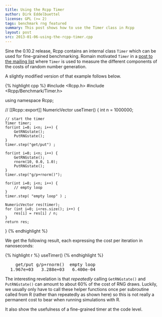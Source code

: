 ```yaml
---
title: Using the Rcpp Timer
author: Dirk Eddelbuettel
license: GPL (>= 2)
tags: benchmark rng featured
summary: This post shows how to use the Timer class in Rcpp
layout: post
src: 2013-01-06-using-the-rcpp-timer.cpp
---
```


Sine the 0.10.2 release, Rcpp contains an internal class `Timer`
which can be used for fine-grained benchmarking.  Romain motivated
`Timer` in a 
[post to the mailing list](http://article.gmane.org/gmane.comp.lang.r.rcpp/4525) 
where `Timer` is used to measure the different components of the costs of
random number generation.

A slightly modified version of that example follows below.



{% highlight cpp %}
#include <Rcpp.h>
#include <Rcpp/Benchmark/Timer.h>

using namespace Rcpp;

// [[Rcpp::export]]
NumericVector useTimer() {
    int n = 1000000;

    // start the timer
    Timer timer;
    for(int i=0; i<n; i++) {
        GetRNGstate();
        PutRNGstate();
    }
    timer.step("get/put") ;

    for(int i=0; i<n; i++) {
        GetRNGstate();
        rnorm(10, 0.0, 1.0);
        PutRNGstate();
    }
    timer.step("g/p+rnorm()");

    for(int i=0; i<n; i++) {
        // empty loop
    }
    timer.step( "empty loop" ) ;

    NumericVector res(timer);
    for (int i=0; i<res.size(); i++) {
        res[i] = res[i] / n;
    }
    return res;
}
{% endhighlight %}


We get the following result, each expressing the cost per iteration in nanoseconds:

{% highlight r %}
useTimer()
{% endhighlight %}



<pre class="output">
    get/put g/p+rnorm()  empty loop 
  1.967e+03   3.288e+03   6.400e-04 
</pre>


The interesting revelation is that *repeatedly* calling
`GetRNGstate()` and `PutRNGstate()` can amount to about 60% of the
cost of RNG draws.  Luckily, we usually only have to call these
helper functions once per subroutine called from R (rather than
repeatedly as shown here) so this is not really a permanent cost to
bear when running simulations with R. 

It also show the usefulness of a fine-grained timer at the code level.
